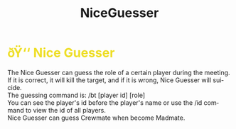 ﻿---
lang: en-US
title: NiceGuesser
prev: Knight
next: Retributionist
---
# <font color="#eede26">ðŸ‘‘ <b>Nice Guesser</b></font> <Badge text="Killing" type="tip" vertical="middle"/>

The Nice Guesser can guess the role of a certain player during the meeting. If it is correct, it will kill the target, and if it is wrong, Nice Guesser will suicide.<br>
The guessing command is: /bt [player id] [role]<br>
You can see the player's id before the player's name or use the /id command to view the id of all players.<br>
Nice Guesser can guess Crewmate when become Madmate.